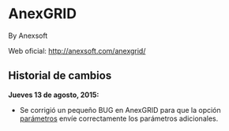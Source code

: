 # AnexGRID
By Anexsoft

Web oficial:
http://anexsoft.com/anexgrid/

<h2>Historial de cambios</h2>

<b>Jueves 13 de agosto, 2015:</b>
<ul>
  <li>Se corrigió un pequeño BUG en AnexGRID para que la opción <u>parámetros</u> envíe correctamente los parámetros adicionales.</li>
</ul>


